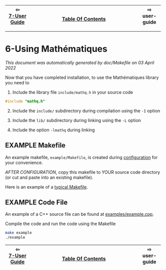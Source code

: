 
| ⇦ <br />[7-User Guide](user-guide.md)  | <br />[Table Of Contents](../README.md)<br /> <img width=1000/> | ⇨ <br />user-guide   |
| ----------- | ----------- | ----------- |


-------------------------

# 6-Using Mathématiques

_This document was automatically generated by doc/Makefile on 03 April 2022_


Now that you have completed installation, to use the Mathématiques library you need to 

1. Include the library file `include/mathq.h` in your source code
```C++
#include "mathq.h"
```
2. Include the `include/` subdirectory during compilation using the `-I` option

3. Include the `lib/` subdirectory during linking using the `-L` option

4. Include the option `-lmathq` during linking

## EXAMPLE Makefile

An example makefile, `example/Makefile`, is created during [configuration](configuration) for your convenience.

*AFTER CONFIGURATION*, copy this makefile to YOUR source code directory (or cut and paste into an existing makefile).

Here is an example of a [typical Makefile](doc/sample/Makefile).

## EXAMPLE Code File

An example of a C++ source file can be found at [examples/example.cpp](examples/example.cpp).

Compile the code and run the code using the Makefile
```bash
make example
./example
```

| ⇦ <br />[7-User Guide](user-guide.md)  | <br />[Table Of Contents](../README.md)<br /> <img width=1000/> | ⇨ <br />user-guide   |
| ----------- | ----------- | ----------- |
